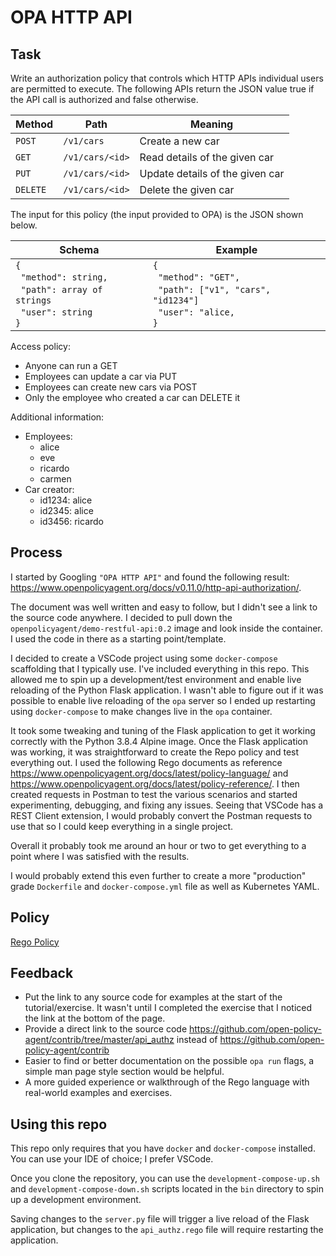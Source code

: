 # OPA HTTP API

## Task

Write an authorization policy that controls which HTTP APIs individual users are
permitted to execute. The following APIs return the JSON value true if the API call is authorized and false otherwise.

| Method   | Path            | Meaning                         |
| -------- | --------------- | ------------------------------- |
| `POST`   | `/v1/cars`      | Create a new car                |
| `GET`    | `/v1/cars/<id>` | Read details of the given car   |
| `PUT`    | `/v1/cars/<id>` | Update details of the given car |
| `DELETE` | `/v1/cars/<id>` | Delete the given car            |

The input for this policy (the input provided to OPA) is the JSON shown below.

| Schema                                                                                                                  | Example                                                                                                                         |
| ----------------------------------------------------------------------------------------------------------------------- | ------------------------------------------------------------------------------------------------------------------------------- |
| `{`<br>&nbsp;&nbsp;`"method": string,`<br>&nbsp;&nbsp;`"path": array of strings`<br>&nbsp;&nbsp;`"user": string`<br>`}` | `{`<br>&nbsp;&nbsp;`"method": "GET",`<br>&nbsp;&nbsp;`"path": ["v1", "cars", "id1234"]`<br>&nbsp;&nbsp;`"user": "alice,`<br>`}` |

Access policy:

- Anyone can run a GET
- Employees can update a car via PUT
- Employees can create new cars via POST
- Only the employee who created a car can DELETE it

Additional information:

- Employees:
  - alice
  - eve
  - ricardo
  - carmen
- Car creator:
  - id1234: alice
  - id2345: alice
  - id3456: ricardo

## Process

I started by Googling `"OPA HTTP API"` and found the following result: https://www.openpolicyagent.org/docs/v0.11.0/http-api-authorization/.

The document was well written and easy to follow, but I didn't see a link to the source code anywhere. I decided to pull down the `openpolicyagent/demo-restful-api:0.2` image and look inside the container. I used the code in there as a starting point/template.

I decided to create a VSCode project using some `docker-compose` scaffolding that I typically use. I've included everything in this repo. This allowed me to spin up a development/test environment and enable live reloading of the Python Flask application. I wasn't able to figure out if it was possible to enable live reloading of the `opa` server so I ended up restarting using `docker-compose` to make changes live in the `opa` container.

It took some tweaking and tuning of the Flask application to get it working correctly with the Python 3.8.4 Alpine image. Once the Flask application was working, it was straightforward to create the Repo policy and test everything out. I used the following Rego documents as reference https://www.openpolicyagent.org/docs/latest/policy-language/ and https://www.openpolicyagent.org/docs/latest/policy-reference/. I then created requests in Postman to test the various scenarios and started experimenting, debugging, and fixing any issues. Seeing that VSCode has a REST Client extension, I would probably convert the Postman requests to use that so I could keep everything in a single project.

Overall it probably took me around an hour or two to get everything to a point where I was satisfied with the results.

I would probably extend this even further to create a more "production" grade `Dockerfile` and `docker-compose.yml` file as well as Kubernetes YAML.

## Policy

[Rego Policy](opa/policy/api_authz.rego)

## Feedback

- Put the link to any source code for examples at the start of the tutorial/exercise. It wasn't until I completed the exercise that I noticed the link at the bottom of the page.
- Provide a direct link to the source code https://github.com/open-policy-agent/contrib/tree/master/api_authz instead of https://github.com/open-policy-agent/contrib
- Easier to find or better documentation on the possible `opa run` flags, a simple man page style section would be helpful.
- A more guided experience or walkthrough of the Rego language with real-world examples and exercises.

## Using this repo

This repo only requires that you have `docker` and `docker-compose` installed. You can use your IDE of choice; I prefer VSCode.

Once you clone the repository, you can use the `development-compose-up.sh` and `development-compose-down.sh` scripts located in the `bin` directory to spin up a development environment.

Saving changes to the `server.py` file will trigger a live reload of the Flask application, but changes to the `api_authz.rego` file will require restarting the application.
